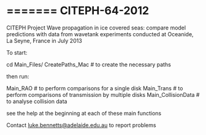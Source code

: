 =======
CITEPH-64-2012
==============

CITEPH Project Wave propagation in ice covered seas: compare model predictions with data from wavetank experiments conducted at Oceanide, La Seyne, France in July 2013

To start: 

cd Main_Files/
CreatePaths_Mac # to create the necessary paths

then run:

Main_RAO           # to perform comparisons for a single disk
Main_Trans         # to perform comparisons of transmission by multiple disks
Main_CollisionData # to analyse collision data

see the help at the beginning at each of these main functions 

Contact luke.bennetts@adelaide.edu.au to report problems
